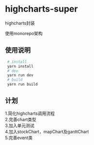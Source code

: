 # highcharts-super

highcharts封装

使用monorepo架构

## 使用说明

 ```bash
  # install
  yarn install
  # dev
  yarn run dev
  # build
  yarn run build
 ```
## 计划

1.简化highcharts调用流程  
2.完善chart类型  
3.加入单元测试  
4.加入stockChart，mapChart及ganttChart  
5.完善event类